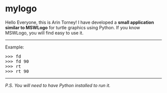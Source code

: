 # mylogo
Hello Everyone, this is Arin Torney! I have developed a **small application similar to MSWLogo** for turtle graphics using Python. If you know MSWLogo, you will find easy to use it.
<hr>
Example:
<pre>
>>> fd
>>> fd 90
>>> rt
>>> rt 90
</pre>
<hr>
<em>P.S. You will need to have Python installed to run it.</em>
